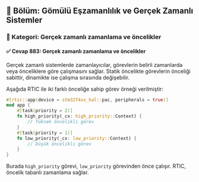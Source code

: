 ## 📘 Bölüm: Gömülü Eşzamanlılık ve Gerçek Zamanlı Sistemler  
### 🔹 Kategori: Gerçek zamanlı zamanlama ve öncelikler  
#### ✅ Cevap 883: Gerçek zamanlı zamanlama ve öncelikler

Gerçek zamanlı sistemlerde zamanlayıcılar, görevlerin belirli zamanlarda veya önceliklere göre çalışmasını sağlar. Statik öncelikte görevlerin önceliği sabittir, dinamikte ise çalışma sırasında değişebilir.

Aşağıda RTIC ile iki farklı önceliğe sahip görev örneği verilmiştir:

```rust
#[rtic::app(device = stm32f4xx_hal::pac, peripherals = true)]
mod app {
    #[task(priority = 2)]
    fn high_priority(_cx: high_priority::Context) {
        // Yüksek öncelikli görev
    }
    #[task(priority = 1)]
    fn low_priority(_cx: low_priority::Context) {
        // Düşük öncelikli görev
    }
}
```

Burada `high_priority` görevi, `low_priority` görevinden önce çalışır. RTIC, öncelik tabanlı zamanlama sağlar.
